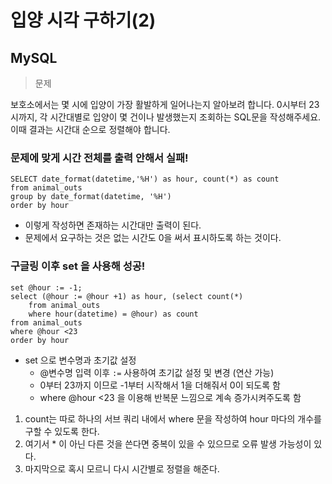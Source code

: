 # 입양 시각 구하기(2)
## MySQL

> 문제

보호소에서는 몇 시에 입양이 가장 활발하게 일어나는지 알아보려 합니다. 0시부터 23시까지, 각 시간대별로 입양이 몇 건이나 발생했는지 조회하는 SQL문을 작성해주세요. 이때 결과는 시간대 순으로 정렬해야 합니다.

### 문제에 맞게 시간 전체를 출력 안해서 실패!
```
SELECT date_format(datetime,'%H') as hour, count(*) as count
from animal_outs
group by date_format(datetime, '%H')
order by hour
```

- 이렇게 작성하면 존재하는 시간대만 출력이 된다.
- 문제에서 요구하는 것은 없는 시간도 0을 써서 표시하도록 하는 것이다.

### 구글링 이후 set 을 사용해 성공!
```
set @hour := -1;
select (@hour := @hour +1) as hour, (select count(*)
    from animal_outs
    where hour(datetime) = @hour) as count
from animal_outs
where @hour <23
order by hour
```
- set 으로 변수명과 초기값 설정
  - @변수명 입력 이후 `:=` 사용하여 초기값 설정 및 변경 (연산 가능)
  - 0부터 23까지 이므로 -1부터 시작해서 1을 더해줘서 0이 되도록 함
  - where @hour <23 을 이용해 반복문 느낌으로 계속 증가시켜주도록 함

1. count는 따로 하나의 서브 쿼리 내에서 where 문을 작성하여 hour 마다의 개수를 구할 수 있도록 한다.
2. 여기서 * 이 아닌 다른 것을 쓴다면 중복이 있을 수 있으므로 오류 발생 가능성이 있다.
3. 마지막으로 혹시 모르니 다시 시간별로 정렬을 해준다.


